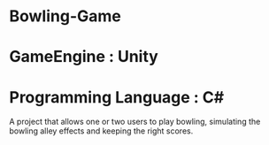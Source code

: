 # Bowling-Game
# GameEngine : Unity
# Programming Language : C#

A project that allows one or two users to play bowling, simulating the bowling alley effects and keeping the right scores. 
